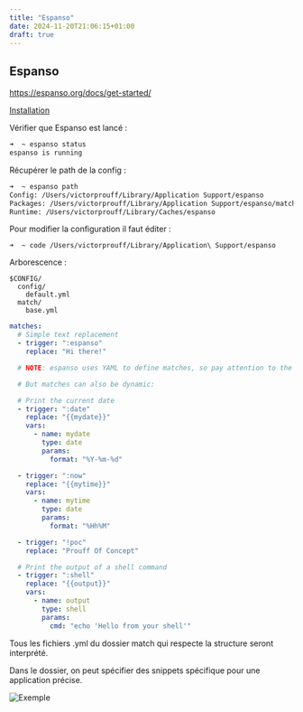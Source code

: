 ```yaml
---
title: "Espanso"
date: 2024-11-20T21:06:15+01:00
draft: true
---
```


## Espanso

https://espanso.org/docs/get-started/

[Installation](https://espanso.org/install/)

Vérifier que Espanso est lancé :
```sh
➜  ~ espanso status
espanso is running
```

Récupérer le path de la config :
```bash
➜  ~ espanso path
Config: /Users/victorprouff/Library/Application Support/espanso
Packages: /Users/victorprouff/Library/Application Support/espanso/match/packages
Runtime: /Users/victorprouff/Library/Caches/espanso
```

Pour modifier la configuration il faut éditer :
```
➜  ~ code /Users/victorprouff/Library/Application\ Support/espanso
```

Arborescence :
```
$CONFIG/
  config/
    default.yml
  match/
    base.yml
```

```yml {linenos=table}
matches:
  # Simple text replacement
  - trigger: ":espanso"
    replace: "Hi there!"

  # NOTE: espanso uses YAML to define matches, so pay attention to the indentation!

  # But matches can also be dynamic:

  # Print the current date
  - trigger: ":date"
    replace: "{{mydate}}"
    vars:
      - name: mydate
        type: date
        params:
          format: "%Y-%m-%d"

  - trigger: ":now"
    replace: "{{mytime}}"
    vars:
      - name: mytime
        type: date
        params:
          format: "%Hh%M"

  - trigger: "!poc"
    replace: "Prouff Of Concept"

  # Print the output of a shell command
  - trigger: ":shell"
    replace: "{{output}}"
    vars:
      - name: output
        type: shell
        params:
          cmd: "echo 'Hello from your shell'"
```

Tous les fichiers .yml du dossier match qui respecte la structure seront interprété.

Dans le dossier, on peut spécifier des snippets spécifique pour une application précise.


![Exemple](/img/espanso/espanso-example.gif)

